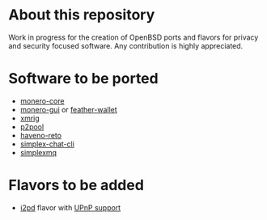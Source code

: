 # About this repository

Work in progress for the creation of OpenBSD ports and flavors for privacy and security focused software. Any contribution is highly appreciated.

# Software to be ported

- [monero-core](https://github.com/monero-project/monero)
- [monero-gui](https://github.com/monero-project/monero-gui) or [feather-wallet](https://github.com/feather-wallet/feather)
- [xmrig](https://github.com/xmrig/xmrig)
- [p2pool](https://github.com/p2pool/p2pool)
- [haveno-reto](https://github.com/retoaccess1/haveno-reto)
- [simplex-chat-cli](https://github.com/simplex-chat/simplex-chat/tree/stable/apps/simplex-chat)
- [simplexmq](https://github.com/simplex-chat/simplexmq)

# Flavors to be added

- [i2pd](https://github.com/openbsd/ports/tree/master/net/i2pd) flavor with [UPnP support](https://i2pd.readthedocs.io/en/latest/devs/building/unix/)
